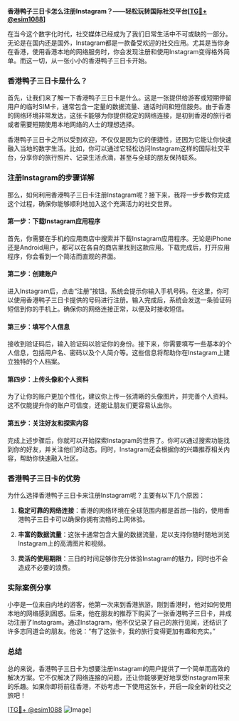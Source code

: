 **香港鸭子三日卡怎么注册Instagram？——轻松玩转国际社交平台[[TG💪+ @esim1088](https://t.me/s/esim1088)]**

在当今这个数字化时代，社交媒体已经成为了我们日常生活中不可或缺的一部分。无论是在国内还是国外，Instagram都是一款备受欢迎的社交应用。尤其是当你身在香港，使用香港本地的网络服务时，你会发现注册和使用Instagram变得格外简单。而这一切，从一张小小的香港鸭子三日卡开始。

### 香港鸭子三日卡是什么？

首先，让我们来了解一下香港鸭子三日卡是什么。这是一张提供给游客或短期停留用户的临时SIM卡，通常包含一定量的数据流量、通话时间和短信服务。由于香港的网络环境非常发达，这张卡能够为你提供稳定的网络连接，是初到香港的旅行者或者需要短期使用本地网络的人士的理想选择。

香港鸭子三日卡之所以受到欢迎，不仅仅是因为它的便捷性，还因为它能让你快速融入当地的数字生活。比如，你可以通过它轻松访问Instagram这样的国际社交平台，分享你的旅行照片、记录生活点滴，甚至与全球的朋友保持联系。

### 注册Instagram的步骤详解

那么，如何利用香港鸭子三日卡注册Instagram呢？接下来，我将一步步教你完成这个过程，确保你能够顺利地加入这个充满活力的社交世界。

#### 第一步：下载Instagram应用程序

首先，你需要在手机的应用商店中搜索并下载Instagram应用程序。无论是iPhone还是Android用户，都可以在各自的商店里找到这款应用。下载完成后，打开应用程序，你会看到一个简洁而直观的界面。

#### 第二步：创建账户

进入Instagram后，点击“注册”按钮。系统会提示你输入手机号码。在这里，你可以使用香港鸭子三日卡提供的号码进行注册。输入完成后，系统会发送一条验证码短信到你的手机上。确保你的网络连接正常，以便及时接收短信。

#### 第三步：填写个人信息

接收到验证码后，输入验证码以验证你的身份。接下来，你需要填写一些基本的个人信息，包括用户名、密码以及个人简介等。这些信息将帮助你在Instagram上建立独特的个人档案。

#### 第四步：上传头像和个人资料

为了让你的账户更加个性化，建议你上传一张清晰的头像图片，并完善个人资料。这不仅能提升你的账户可信度，还能让朋友们更容易认出你。

#### 第五步：关注好友和探索内容

完成上述步骤后，你就可以开始探索Instagram的世界了。你可以通过搜索功能找到你的好友，并关注他们的动态。同时，Instagram还会根据你的兴趣推荐相关内容，帮助你快速融入社区。

### 香港鸭子三日卡的优势

为什么选择香港鸭子三日卡来注册Instagram呢？主要有以下几个原因：

1. **稳定可靠的网络连接**：香港的网络环境在全球范围内都是首屈一指的，使用香港鸭子三日卡可以确保你拥有流畅的上网体验。
   
2. **丰富的数据流量**：这张卡通常包含大量的数据流量，足以支持你随时随地浏览Instagram上的高清图片和视频。

3. **灵活的使用期限**：三日的时间足够你充分体验Instagram的魅力，同时也不会造成不必要的浪费。

### 实际案例分享

小李是一位来自内地的游客，他第一次来到香港旅游。刚到香港时，他对如何使用本地的网络感到困惑。后来，他在朋友的推荐下购买了一张香港鸭子三日卡，并成功注册了Instagram。通过Instagram，他不仅记录了自己的旅行见闻，还结识了许多志同道合的朋友。他说：“有了这张卡，我的旅行变得更加有趣和充实。”

### 总结

总的来说，香港鸭子三日卡为想要注册Instagram的用户提供了一个简单而高效的解决方案。它不仅解决了网络连接的问题，还让你能够更好地享受Instagram带来的乐趣。如果你即将前往香港，不妨考虑一下使用这张卡，开启一段全新的社交之旅吧！

[[TG💪+ @esim1088](https://t.me/s/esim1088) ![Image](https://i.postimg.cc/4NQfJmqS/Snipaste-2025-05-13-00-14-12.png)]